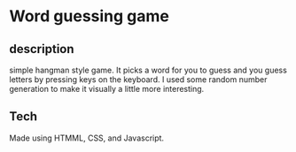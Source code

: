 # Word guessing game
## description
simple hangman style game. It picks a word for you to guess and you guess letters by pressing keys on the keyboard. I used some random number generation to make it visually a little more interesting. 

## Tech
Made using HTMML, CSS, and Javascript.
